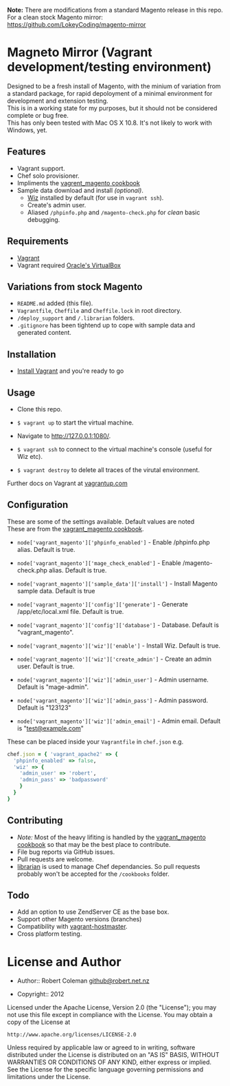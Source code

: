 **Note:** There are modifications from a standard Magento release in this repo.  
For a clean stock Magento mirror: https://github.com/LokeyCoding/magento-mirror  


Magneto Mirror (Vagrant development/testing environment)
========================================================

Designed to be a fresh install of Magento, with the minium of variation from a standard package, for rapid depoloyment of a minimal environment for development and extension testing.  
This is in a working state for my purposes, but it should not be considered complete or bug free.  
This has only been tested with Mac OS X 10.8. It's not likely to work with Windows, yet.  

Features
--------

* Vagrant support.
* Chef solo provisioner.
* Impliments the [vagrent_magento cookbook](https://github.com/rjocoleman/vagrant_magento)  
* Sample data download and install _(optional)_.  
  + [Wiz](https://github.com/nvahalik/Wiz) installed by default (for use in `vagrant ssh`).  
  + Create's admin user.  
  + Aliased `/phpinfo.php` and `/magento-check.php` for _clean_ basic debugging.  


Requirements
------------

* [Vagrant](http://vagrantup.com)  
* Vagrant required [Oracle's VirtualBox](http://www.virtualbox.org/)  


Variations from stock Magento
-----------------------------

* `README.md` added (this file).  
* `Vagrantfile`, `Cheffile` and `Cheffile.lock` in root directory.  
* `/deploy_support` and `/.librarian` folders.  
* `.gitignore` has been tightend up to cope with sample data and generated content.  


Installation
------------

* [Install Vagrant](http://vagrantup.com/v1/docs/getting-started/index.html) and you're ready to go  


Usage
-----

* Clone this repo.
* `$ vagrant up` to start the virtual machine.  
* Navigate to http://127.0.0.1:1080/.  

* `$ vagrant ssh` to connect to the virtual machine's console (useful for Wiz etc).  
* `$ vagrant destroy` to delete all traces of the virutal environment.  

Further docs on Vagrant at [vagrantup.com](http://vagrantup.com/v1/docs/getting-started/teardown.html)  


Configuration
-------------

These are some of the settings available. Default values are noted  
These are from the [vagrant_magento cookbook](https://github.com/rjocoleman/vagrant_magento).  

* `node['vagrant_magento']['phpinfo_enabled']` - Enable /phpinfo.php alias. Default is true.  
* `node['vagrant_magento']['mage_check_enabled']` - Enable /magento-check.php alias. Default is true.  

* `node['vagrant_magento']['sample_data']['install']` - Install Magento sample data. Default is true  

* `node['vagrant_magento']['config']['generate']` - Generate /app/etc/local.xml file. Default is true.  
* `node['vagrant_magento']['config']['database']` - Database. Default is "vagrant_magento".  

* `node['vagrant_magento']['wiz']['enable']` - Install Wiz. Default is true.  
* `node['vagrant_magento']['wiz']['create_admin']` - Create an admin user. Default is true.  
* `node['vagrant_magento']['wiz']['admin_user']` - Admin username. Default is "mage-admin".  
* `node['vagrant_magento']['wiz']['admin_pass']` - Admin password. Default is "123123"  
* `node['vagrant_magento']['wiz']['admin_email']` - Admin email. Default is "test@example.com"  

These can be placed inside your `Vagrantfile` in `chef.json` e.g.
```ruby
chef.json = { 'vagrant_apache2' => {
  'phpinfo_enabled' => false,
  'wiz' => {
    'admin_user' => 'robert',
    'admin_pass' => 'badpassword'
    }
  } 
}
```


Contributing
------------

* *Note:* Most of the heavy lifiting is handled by the [vagrant_magento cookbook](https://github.com/rjocoleman/vagrant_magento) so that may be the best place to contribute.
* File bug reports via GitHub issues.
* Pull requests are welcome.
* [librarian](https://github.com/applicationsonline/librarian) is used to manage Chef dependancies. So pull requests probably won't be accepted for the `/cookbooks` folder.


Todo
----

* Add an option to use ZendServer CE as the base box.
* Support other Magento versions (branches)
* Compatibility with [vagrant-hostmaster](https://github.com/mosaicxm/vagrant-hostmaster).
* Cross platform testing.


License and Author
===================

* Author:: Robert Coleman <github@robert.net.nz>


* Copyright:: 2012

Licensed under the Apache License, Version 2.0 (the "License");
you may not use this file except in compliance with the License.
You may obtain a copy of the License at

    http://www.apache.org/licenses/LICENSE-2.0

Unless required by applicable law or agreed to in writing, software
distributed under the License is distributed on an "AS IS" BASIS,
WITHOUT WARRANTIES OR CONDITIONS OF ANY KIND, either express or implied.
See the License for the specific language governing permissions and
limitations under the License.
